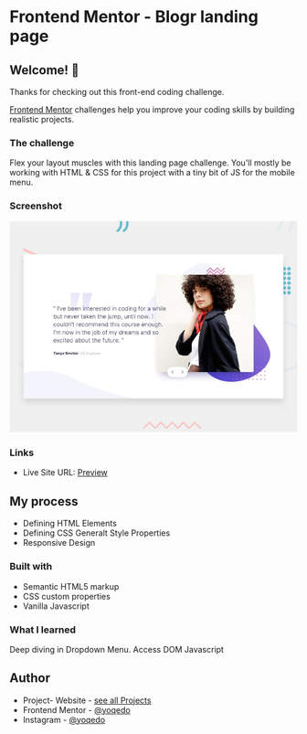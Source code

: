 # Frontend Mentor - Blogr landing page

## Welcome! 👋

Thanks for checking out this front-end coding challenge.

[Frontend Mentor](https://www.frontendmentor.io) challenges help you improve your coding skills by building realistic projects.

### The challenge

Flex your layout muscles with this landing page challenge. You'll mostly be working with HTML & CSS for this project with a tiny bit of JS for the mobile menu.

### Screenshot

![](./design/desktop-preview.jpg)

### Links

- Live Site URL: [Preview](https://y00.netlify.app)

## My process

- Defining HTML Elements
- Defining CSS Generalt Style Properties
- Responsive Design

### Built with

- Semantic HTML5 markup
- CSS custom properties
- Vanilla Javascript

### What I learned

Deep diving in Dropdown Menu.
Access DOM Javascript

## Author

- Project- Website - [see all Projects](https://www.yprojects.netlify.app)
- Frontend Mentor - [@yoqedo](https://www.frontendmentor.io/profile/yoqedo)
- Instagram - [@yoqedo](https://www.instagram.com/yoqedo/)